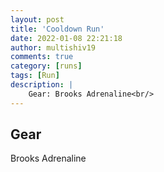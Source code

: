 ```yaml
---
layout: post
title: 'Cooldown Run'
date: 2022-01-08 22:21:18
author: multishiv19
comments: true
category: [runs]
tags: [Run]
description: |
    Gear: Brooks Adrenaline<br/>
---
```


## Gear
Brooks Adrenaline



<div width='100%' class='strava-embed-placeholder' data-embed-type='activity' data-embed-id='6489601789'></div>
<script src='https://strava-embeds.com/embed.js'></script>
